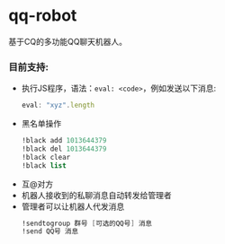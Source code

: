 # qq-robot
基于CQ的多功能QQ聊天机器人。


### 目前支持:
* 执行JS程序，语法：`eval: <code>`，例如发送以下消息:
    ```js
    eval: "xyz".length
    ``` 
* 黑名单操作  
    ```scheme
    !black add 1013644379
    !black del 1013644379
    !black clear
    !black list
    ```
* 互@对方
* 机器人接收到的私聊消息自动转发给管理者
* 管理者可以让机器人代发消息
    ```scheme
    !sendtogroup 群号 [可选的QQ号] 消息
    !send QQ号 消息
    ```